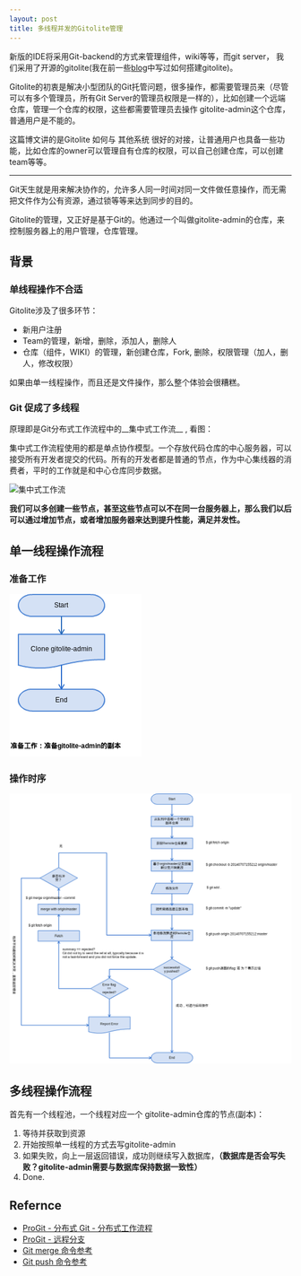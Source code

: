 ```yaml
---
layout: post
title: 多线程并发的Gitolite管理
---
```


新版的IDE将采用Git-backend的方式来管理组件，wiki等等，而git server， 我们采用了开源的gitolite(我在前一些[blog](http://ahnniu.github.io/2014/06/21/gitolite/)中写过如何搭建gitolite)。

Gitolite的初衷是解决小型团队的Git托管问题，很多操作，都需要管理员来（尽管可以有多个管理员，所有Git Server的管理员权限是一样的），比如创建一个远端仓库，管理一个仓库的权限，这些都需要管理员去操作 gitolite-admin这个仓库，普通用户是不能的。

这篇博文讲的是Gitolite 如何与 其他系统 很好的对接，让普通用户也具备一些功能，比如仓库的owner可以管理自有仓库的权限，可以自己创建仓库，可以创建team等等。

---------------------------


Git天生就是用来解决协作的，允许多人同一时间对同一文件做任意操作，而无需把文件作为公有资源，通过锁等等来达到同步的目的。

Gitolite的管理，又正好是基于Git的。他通过一个叫做gitolite-admin的仓库，来控制服务器上的用户管理，仓库管理。

## 背景

### 单线程操作不合适

Gitolite涉及了很多环节：

- 新用户注册
- Team的管理，新增，删除，添加人，删除人
- 仓库（组件，WIKI）的管理，新创建仓库，Fork, 删除，权限管理（加人，删人，修改权限）

如果由单一线程操作，而且还是文件操作，那么整个体验会很糟糕。

### Git 促成了多线程

原理即是Git分布式工作流程中的__集中式工作流__ , 看图：

集中式工作流程使用的都是单点协作模型。一个存放代码仓库的中心服务器，可以接受所有开发者提交的代码。所有的开发者都是普通的节点，作为中心集线器的消费者，平时的工作就是和中心仓库同步数据。

![集中式工作流](http://git-scm.com/figures/18333fig0501-tn.png)

__我们可以多创建一些节点，甚至这些节点可以不在同一台服务器上，那么我们以后可以通过增加节点，或者增加服务器来达到提升性能，满足并发性。__


## 单一线程操作流程

### 准备工作

![准备工作流程图](/images/post/2014-07-07-flowchart.png)

### 操作时序

![开始操作Gitolite](/images/post/2014-07-07-flowchart2.png)

## 多线程操作流程

首先有一个线程池，一个线程对应一个 gitolite-admin仓库的节点(副本)：

1. 等待并获取到资源
2. 开始按照单一线程的方式去写gitolite-admin
3. 如果失败，向上一层返回错误，成功则继续写入数据库，__（数据库是否会写失败？gitolite-admin需要与数据库保持数据一致性）__
4. Done.

## Refernce

- [ProGit - 分布式 Git - 分布式工作流程](http://git-scm.com/book/zh/%E5%88%86%E5%B8%83%E5%BC%8F-Git-%E5%88%86%E5%B8%83%E5%BC%8F%E5%B7%A5%E4%BD%9C%E6%B5%81%E7%A8%8B)
- [ProGit - 远程分支](http://git-scm.com/book/zh/Git-%E5%88%86%E6%94%AF-%E8%BF%9C%E7%A8%8B%E5%88%86%E6%94%AF)
- [Git merge 命令参考](https://www.kernel.org/pub/software/scm/git/docs/git-merge.html)
- [Git push 命令参考](https://www.kernel.org/pub/software/scm/git/docs/git-merge.html)